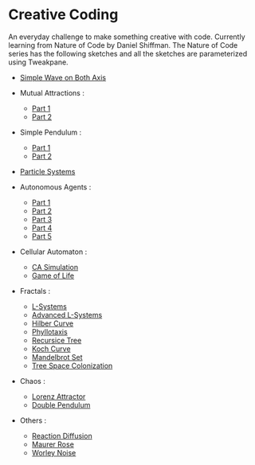 # Creative Coding

An everyday challenge to make something creative with code. Currently learning from Nature of Code by Daniel Shiffman. 
The Nature of Code series has the following sketches and all the sketches are parameterized using Tweakpane. 

- [Simple Wave on Both Axis](https://github.com/Vishvam10/Creative-Sketches/tree/master/Nature%20of%20Code/sketch-1-Simple%20Wave%20On%20Both%20Axes)

- Mutual Attractions :
   - [Part 1](https://github.com/Vishvam10/Creative-Sketches/tree/master/Nature%20of%20Code/sketch-2-Mutual%20Attraction%20I)
   - [Part 2](https://github.com/Vishvam10/Creative-Sketches/tree/master/Nature%20of%20Code/sketch-3-Mutual%20Attraction%20II)

- Simple Pendulum :
   - [Part 1](https://github.com/Vishvam10/Creative-Sketches/tree/master/Nature%20of%20Code/sketch-4-Single%20Pendulum%20I) 
   - [Part 2](https://github.com/Vishvam10/Creative-Sketches/tree/master/Nature%20of%20Code/sketch-5-Single%20Pendulum%20II)

- [Particle Systems](https://github.com/Vishvam10/Creative-Sketches/tree/master/Nature%20of%20Code/sketch-6-Particle%20Systems)

- Autonomous Agents :
   - [Part 1](https://github.com/Vishvam10/Creative-Sketches/tree/master/Nature%20of%20Code/sketch-7-Autonomous%20Agents%20I) 
   - [Part 2](https://github.com/Vishvam10/Creative-Sketches/tree/master/Nature%20of%20Code/sketch-8-Autonomous%20Agents%20II)
   - [Part 3](https://github.com/Vishvam10/Creative-Sketches/tree/master/Nature%20of%20Code/sketch-9-Autonomous%20Agents%20III)
   - [Part 4](https://github.com/Vishvam10/Creative-Sketches/tree/master/Nature%20of%20Code/sketch-10-Autonomous%20Agents%20IV)
   - [Part 5](https://github.com/Vishvam10/Creative-Sketches/tree/master/Nature%20of%20Code/sketch-12-Autonomous%20Agents%20V)

- Cellular Automaton :
   - [CA Simulation](https://github.com/Vishvam10/Creative-Sketches/tree/master/Nature%20of%20Code/sketch-13-Cellular%20Automata)
   - [Game of Life](https://github.com/Vishvam10/Creative-Sketches/tree/master/Nature%20of%20Code/sketch-14-Cellular%20Automata%20-%20Game%20of%20Life)

- Fractals :
   - [L-Systems](https://github.com/Vishvam10/Creative-Sketches/tree/master/Nature%20of%20Code/sketch-15-L%20Systems)
   - [Advanced L-Systems](https://github.com/Vishvam10/Creative-Sketches/tree/master/Nature%20of%20Code/sketch-22-Advanced%20L%20Systems)
   - [Hilber Curve](https://github.com/Vishvam10/Creative-Sketches/tree/master/Nature%20of%20Code/sketch-23-Fractals-Hilbert%20Curve)
   - [Phyllotaxis](https://github.com/Vishvam10/Creative-Sketches/tree/master/Nature%20of%20Code/sketch-19-Fractals-Phyllotaxis)
   - [Recursice Tree](https://github.com/Vishvam10/Creative-Sketches/tree/master/Nature%20of%20Code/sketch-11-Recursive%20Tree)
   - [Koch Curve](https://github.com/Vishvam10/Creative-Sketches/tree/master/Nature%20of%20Code/sketch-16-Fractals-Koch%20Curve)
   - [Mandelbrot Set](https://github.com/Vishvam10/Creative-Sketches/tree/master/Nature%20of%20Code/sketch-17-Fractals-Mandelbrot%20Set)
   - [Tree Space Colonization](https://github.com/Vishvam10/Creative-Sketches/tree/master/Nature%20of%20Code/sketch-18-Fractals%20Trees-Space%20Colonization)

- Chaos :
   - [Lorenz Attractor](https://github.com/Vishvam10/Creative-Sketches/tree/master/Nature%20of%20Code/sketch-21-Chaos-Lorentz%20Attractor)
   - [Double Pendulum](https://github.com/Vishvam10/Creative-Sketches/tree/master/Nature%20of%20Code/sketch-20-Chaos-Double%20Pendulum)

- Others :
   - [Reaction Diffusion](https://github.com/Vishvam10/Creative-Sketches/tree/master/Nature%20of%20Code/sketch-24-Reaction%20Diffusion)  
   - [Maurer Rose](https://github.com/Vishvam10/Creative-Sketches/tree/master/Nature%20of%20Code/sketch-25-Maurer%20Rose)
   - [Worley Noise](https://github.com/Vishvam10/Creative-Sketches/tree/master/Nature%20of%20Code/sketch-26-Worley%20Noise)

